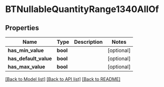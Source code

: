# BTNullableQuantityRange1340AllOf

## Properties
Name | Type | Description | Notes
------------ | ------------- | ------------- | -------------
**has_min_value** | **bool** |  | [optional] 
**has_default_value** | **bool** |  | [optional] 
**has_max_value** | **bool** |  | [optional] 

[[Back to Model list]](../README.md#documentation-for-models) [[Back to API list]](../README.md#documentation-for-api-endpoints) [[Back to README]](../README.md)


